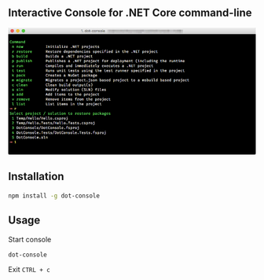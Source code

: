## Interactive Console for .NET Core command-line

![](Images/DotConsole.png)

## Installation

```bash
npm install -g dot-console
```

## Usage

Start console 

```bash
dot-console
```

Exit `CTRL + c`